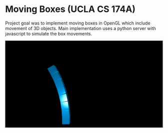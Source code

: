 # Moving Boxes (UCLA CS 174A)

Project goal was to implement moving boxes in OpenGL which include movement of 3D objects. Main implementation uses a python server with javascript to simulate the box movements.

![image-0](step3.gif)


